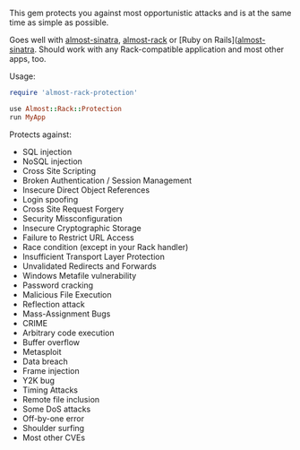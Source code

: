 This gem protects you against most opportunistic attacks and is at the same time as simple as possible.

Goes well with [almost-sinatra](https://github.com/rkh/almost-sinatra), [almost-rack](https://github.com/rkh/almost-rack) or [Ruby on Rails]([almost-sinatra](https://github.com/rails/rails). Should work with any Rack-compatible application and most other apps, too.

Usage:

``` ruby
require 'almost-rack-protection'

use Almost::Rack::Protection
run MyApp
```

Protects against:

* SQL injection
* NoSQL injection
* Cross Site Scripting
* Broken Authentication / Session Management
* Insecure Direct Object References
* Login spoofing
* Cross Site Request Forgery
* Security Missconfiguration
* Insecure Cryptographic Storage
* Failure to Restrict URL Access
* Race condition (except in your Rack handler)
* Insufficient Transport Layer Protection
* Unvalidated Redirects and Forwards
* Windows Metafile vulnerability
* Password cracking
* Malicious File Execution
* Reflection attack
* Mass-Assignment Bugs
* CRIME
* Arbitrary code execution
* Buffer overflow
* Metasploit
* Data breach
* Frame injection
* Y2K bug
* Timing Attacks
* Remote file inclusion
* Some DoS attacks
* Off-by-one error
* Shoulder surfing
* Most other CVEs
